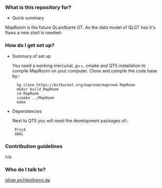 ### What is this repository for? ###

* Quick summary

MapRoom is the future QLandkarte GT. As the data model of QLGT has it's flaws a new start is needed-

### How do I get set up? ###

* Summary of set up

    You need a working mercurial, g++, cmake and QT5 installation to compile MapRoom on your computer. Clone and compile the code base by::

        hg clone https://bitbucket.org/maproom/maproom MapRoom
        mkdir build_MapRoom
        cd MapRoom
        ccmake ../MapRoom
        make

* Dependencies

    Next to QT5 you will need the development packages of::

       Proj4
       GDAL

### Contribution guidelines ###
n/a

### Who do I talk to? ###

oliver.eichler@gmx.de